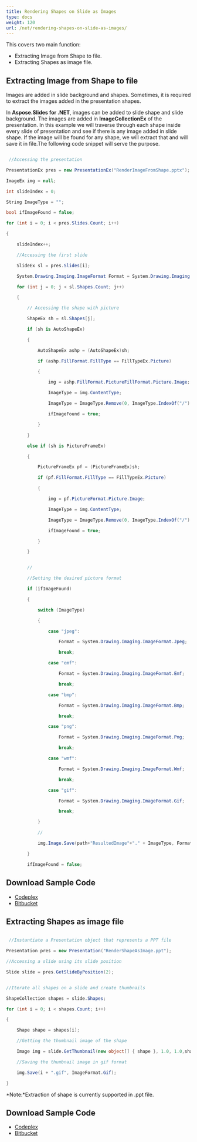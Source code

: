 ```yaml
---
title: Rendering Shapes on Slide as Images
type: docs
weight: 120
url: /net/rendering-shapes-on-slide-as-images/
---
```


This covers two main function:

- Extracting Image from Shape to file.
- Extracting Shapes as image file.
## **Extracting Image from Shape to file**
Images are added in slide background and shapes. Sometimes, it is required to extract the images added in the presentation shapes.

In **Aspose.Slides for .NET**, images can be added to slide shape and slide background. The images are added in **ImageCollectionEx** of the presentation. In this example we will traverse through each shape inside every slide of presentation and see if there is any image added in slide shape. If the image will be found for any shape, we will extract that and will save it in file.The following code snippet will serve the purpose.

``` csharp

 //Accessing the presentation

PresentationEx pres = new PresentationEx("RenderImageFromShape.pptx");

ImageEx img = null;

int slideIndex = 0;

String ImageType = "";

bool ifImageFound = false;

for (int i = 0; i < pres.Slides.Count; i++)

{

	slideIndex++;

	//Accessing the first slide

	SlideEx sl = pres.Slides[i];

	System.Drawing.Imaging.ImageFormat Format = System.Drawing.Imaging.ImageFormat.Jpeg;

	for (int j = 0; j < sl.Shapes.Count; j++)

	{

		// Accessing the shape with picture

		ShapeEx sh = sl.Shapes[j];

		if (sh is AutoShapeEx)

		{

			AutoShapeEx ashp = (AutoShapeEx)sh;

			if (ashp.FillFormat.FillType == FillTypeEx.Picture)

			{

				img = ashp.FillFormat.PictureFillFormat.Picture.Image;

				ImageType = img.ContentType;

				ImageType = ImageType.Remove(0, ImageType.IndexOf("/") + 1);

				ifImageFound = true;

			}

		}

		else if (sh is PictureFrameEx)

		{

			PictureFrameEx pf = (PictureFrameEx)sh;

			if (pf.FillFormat.FillType == FillTypeEx.Picture)

			{

				img = pf.PictureFormat.Picture.Image;

				ImageType = img.ContentType;

				ImageType = ImageType.Remove(0, ImageType.IndexOf("/") + 1);

				ifImageFound = true;

			}

		}


		//

		//Setting the desired picture format

		if (ifImageFound)

		{

			switch (ImageType)

			{

				case "jpeg":

					Format = System.Drawing.Imaging.ImageFormat.Jpeg;

					break;

				case "emf":

					Format = System.Drawing.Imaging.ImageFormat.Emf;

					break;

				case "bmp":

					Format = System.Drawing.Imaging.ImageFormat.Bmp;

					break;

				case "png":

					Format = System.Drawing.Imaging.ImageFormat.Png;

					break;

				case "wmf":

					Format = System.Drawing.Imaging.ImageFormat.Wmf;

					break;

				case "gif":

					Format = System.Drawing.Imaging.ImageFormat.Gif;

					break;

			}

			//

			img.Image.Save(path+"ResultedImage"+"." + ImageType, Format);

		}

		ifImageFound = false;

``` 
## **Download Sample Code**
- [Codeplex](http://goo.gl/G3JI6p)
- [Bitbucket](https://bitbucket.org/asposemarketplace/aspose-for-vsto/downloads/Rendering%20Shapes%20and%20Slide%20to%20Images%20%28Aspose.Slides%29.zip)
## **Extracting Shapes as image file**
``` csharp

 //Instantiate a Presentation object that represents a PPT file

Presentation pres = new Presentation("RenderShapeAsImage.ppt");

//Accessing a slide using its slide position

Slide slide = pres.GetSlideByPosition(2);


//Iterate all shapes on a slide and create thumbnails

ShapeCollection shapes = slide.Shapes;

for (int i = 0; i < shapes.Count; i++)

{

	Shape shape = shapes[i];

	//Getting the thumbnail image of the shape

	Image img = slide.GetThumbnail(new object[] { shape }, 1.0, 1.0,shape.ShapeRectangle);

	//Saving the thumbnail image in gif format

	img.Save(i + ".gif", ImageFormat.Gif);

}

``` 

*Note:*Extraction of shape is currently supported in .ppt file.
## **Download Sample Code**
- [Codeplex](https://asposevsto.codeplex.com/downloads/get/812536)
- [Bitbucket](https://bitbucket.org/asposemarketplace/aspose-for-vsto/downloads/Rendering%20Individual%20Shapes%20as%20Images%20%28Aspose.Slides%29.zip)
